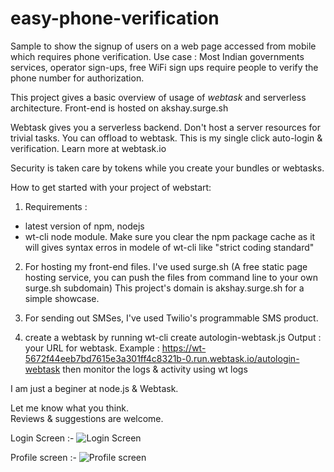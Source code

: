 # easy-phone-verification

Sample to show the signup of users on a web page accessed from mobile which requires phone verification.
Use case : Most Indian governments services, operator sign-ups, free WiFi sign ups require people to 
           verify the phone number for authorization.

This project gives a basic overview of usage of *webtask* and serverless architecture.
Front-end is hosted on akshay.surge.sh

Webtask gives you a serverless backend. Don't host a server resources for trivial tasks. You can offload to webtask. This is my single click auto-login &amp; verification. Learn more at webtask.io

Security is taken care by tokens while you create your bundles or webtasks.


How to get started with your project of webstart:
1) Requirements : 
  - latest version of npm, nodejs
  - wt-cli node module.
  Make sure you clear the npm package cache as it will gives syntax erros in modele of wt-cli like "strict coding standard"  
2) For hosting my front-end files. I've used surge.sh (A free static page hosting service, you can push the files from command line to your own surge.sh subdomain)
  This project's domain is akshay.surge.sh for a simple showcase.
  
3) For sending out SMSes, I've used Twilio's programmable SMS product.

4) create a webtask by running 
   wt-cli create autologin-webtask.js
   Output : 
   your URL for webtask. Example : https://wt-5672f44eeb7bd7615e3a301ff4c8321b-0.run.webtask.io/autologin-webtask
   then monitor the logs & activity using 
   wt logs
   
 
I am just a beginer at node.js & Webtask. 

Let me know what you think.   
Reviews & suggestions are welcome.

Login Screen :- 
![Login Screen](https://cloud.githubusercontent.com/assets/693732/24478802/ebdd7038-14f9-11e7-9283-fa41af5d1043.PNG)


Profile screen :-
![Profile screen](https://cloud.githubusercontent.com/assets/693732/24478652/478bc3ae-14f9-11e7-8e12-effb91357cd8.PNG)


